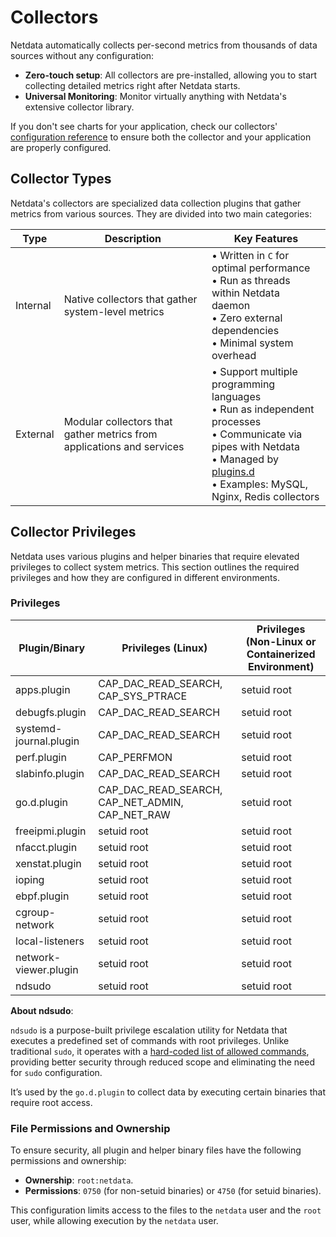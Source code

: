 # Collectors

Netdata automatically collects per-second metrics from thousands of data sources without any configuration:

- **Zero-touch setup**: All collectors are pre-installed, allowing you to start collecting detailed metrics right after Netdata starts.
- **Universal Monitoring**: Monitor virtually anything with Netdata's extensive collector library.

If you don't see charts for your application, check our collectors' [configuration reference](/src/collectors/REFERENCE.md) to ensure both the collector and your application are properly configured.

## Collector Types

Netdata's collectors are specialized data collection plugins that gather metrics from various sources. They are divided into two main categories:

| Type     | Description                                                           | Key Features                                                                                                                                                                                                           |
|----------|-----------------------------------------------------------------------|------------------------------------------------------------------------------------------------------------------------------------------------------------------------------------------------------------------------|
| Internal | Native collectors that gather system-level metrics                    | • Written in `C` for optimal performance<br/>• Run as threads within Netdata daemon<br/>• Zero external dependencies<br/>• Minimal system overhead                                                                        |
| External | Modular collectors that gather metrics from applications and services | • Support multiple programming languages<br/>• Run as independent processes<br/>• Communicate via pipes with Netdata<br/>• Managed by [plugins.d](/src/plugins.d/README.md)<br/>• Examples: MySQL, Nginx, Redis collectors |


## Collector Privileges

Netdata uses various plugins and helper binaries that require elevated privileges to collect system metrics.
This section outlines the required privileges and how they are configured in different environments.

### Privileges

| Plugin/Binary          | Privileges (Linux)                              | Privileges (Non-Linux or Containerized Environment) |   
|------------------------|-------------------------------------------------|-----------------------------------------------------|
| apps.plugin            | CAP_DAC_READ_SEARCH, CAP_SYS_PTRACE             | setuid root                                         |
| debugfs.plugin         | CAP_DAC_READ_SEARCH                             | setuid root                                         |
| systemd-journal.plugin | CAP_DAC_READ_SEARCH                             | setuid root                                         |
| perf.plugin            | CAP_PERFMON                                     | setuid root                                         |
| slabinfo.plugin        | CAP_DAC_READ_SEARCH                             | setuid root                                         |
| go.d.plugin            | CAP_DAC_READ_SEARCH, CAP_NET_ADMIN, CAP_NET_RAW | setuid root                                         |
| freeipmi.plugin        | setuid root                                     | setuid root                                         |
| nfacct.plugin          | setuid root                                     | setuid root                                         |
| xenstat.plugin         | setuid root                                     | setuid root                                         |
| ioping                 | setuid root                                     | setuid root                                         |
| ebpf.plugin            | setuid root                                     | setuid root                                         |
| cgroup-network         | setuid root                                     | setuid root                                         |
| local-listeners        | setuid root                                     | setuid root                                         |
| network-viewer.plugin  | setuid root                                     | setuid root                                         |
| ndsudo                 | setuid root                                     | setuid root                                         |

**About ndsudo**:

`ndsudo` is a purpose-built privilege escalation utility for Netdata that executes a predefined set of commands with root privileges. Unlike traditional `sudo`, it operates with a [hard-coded list of allowed commands](https://github.com/netdata/netdata/blob/master/src/collectors/utils/ndsudo.c), providing better security through reduced scope and eliminating the need for `sudo` configuration.

It’s used by the `go.d.plugin` to collect data by executing certain binaries that require root access.

### File Permissions and Ownership

To ensure security, all plugin and helper binary files have the following permissions and ownership:

- **Ownership**: `root:netdata`.
- **Permissions**: `0750` (for non-setuid binaries) or `4750` (for setuid binaries).

This configuration limits access to the files to the `netdata` user and the `root` user, while allowing execution by the `netdata` user.
